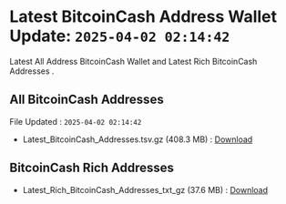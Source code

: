 # Latest BitcoinCash Address Wallet Update: `2025-04-02 02:14:42`

Latest All Address BitcoinCash Wallet and Latest Rich BitcoinCash Addresses .

## All BitcoinCash Addresses

File Updated : `2025-04-02 02:14:42`

- Latest_BitcoinCash_Addresses.tsv.gz (408.3 MB) : [Download](https://github.com/Pymmdrza/Rich-Address-Wallet/releases/tag/BitcoinCash)

## BitcoinCash Rich Addresses

- Latest_Rich_BitcoinCash_Addresses_txt_gz (37.6 MB) : [Download](https://github.com/Pymmdrza/Rich-Address-Wallet/releases/tag/BitcoinCash)
